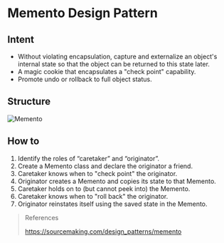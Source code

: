 # Memento Design Pattern

## Intent

- Without violating encapsulation, capture and externalize an object's internal
state so that the object can be returned to this state later.
- A magic cookie that encapsulates a "check point" capability.
- Promote undo or rollback to full object status.

## Structure

![Memento](https://sourcemaking.com/files/v2/content/patterns/Memento.png)

## How to

1. Identify the roles of “caretaker” and “originator”.
2. Create a Memento class and declare the originator a friend.
3. Caretaker knows when to "check point" the originator.
4. Originator creates a Memento and copies its state to that Memento.
5. Caretaker holds on to (but cannot peek into) the Memento.
6. Caretaker knows when to "roll back" the originator.
7. Originator reinstates itself using the saved state in the Memento.

> References
>
> https://sourcemaking.com/design_patterns/memento
